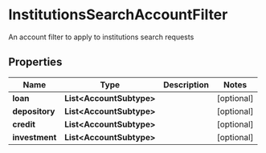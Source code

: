 

# InstitutionsSearchAccountFilter

An account filter to apply to institutions search requests

## Properties

| Name | Type | Description | Notes |
|------------ | ------------- | ------------- | -------------|
|**loan** | **List&lt;AccountSubtype&gt;** |  |  [optional] |
|**depository** | **List&lt;AccountSubtype&gt;** |  |  [optional] |
|**credit** | **List&lt;AccountSubtype&gt;** |  |  [optional] |
|**investment** | **List&lt;AccountSubtype&gt;** |  |  [optional] |




